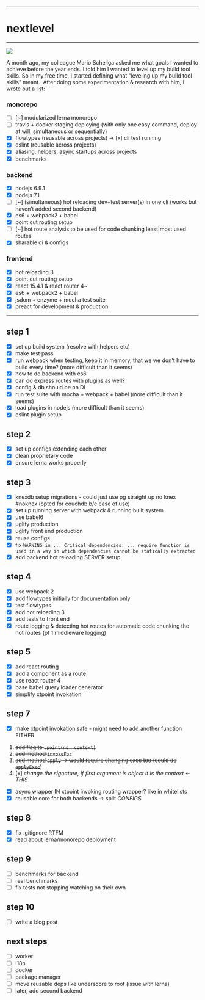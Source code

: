 -------------------
# nextlevel
-------------------


![](https://travis-ci.org/aretecode/nextlevel.svg?branch=master)


A month ago, my colleague Mario Scheliga asked me what goals I wanted to achieve before the year ends. I told him I wanted to level up my build tool skills. So in my free time, I started defining what “leveling up my build tool skills” meant. 
After doing some experimentation & research with him, I wrote out a list:

### monorepo
- [ ] [~] modularized lerna monorepo
- [ ] travis + docker staging deploying (with only one easy command, deploy at will, simultaneous or sequentially)
- [x] flowtypes (reusable across projects)
-> [x] cli test running
- [x] eslint (reusable across projects)
- [x] aliasing, helpers, async startups across projects
- [x] benchmarks

### backend
- [x] nodejs 6.9.1
- [x] nodejs 7.1
- [ ] [~] (simultaneous) hot reloading dev+test server(s) in one cli (works but haven’t added second backend)
- [x] es6 + webpack2 + babel
- [x] point cut routing setup
- [ ] [~] hot route analysis to be used for code chunking least|most used routes
- [x] sharable di & configs

### frontend
- [x] hot reloading 3
- [x] point cut routing setup
- [x] react 15.4.1 & react router 4~
- [x] es6 + webpack2 + babel
- [x] jsdom + enzyme + mocha test suite
- [x] preact for development & production

----------------

## step 1
- [x] set up build system (resolve with helpers etc)
- [x] make test pass
- [x] run webpack when testing, keep it in memory, that we we don't have to build every time? (more difficult than it seems)
- [x] how to do backend with es6
- [x] can do express routes with plugins as well?
- [x] config & db should be on DI
- [x] run test suite with mocha + webpack + babel (more difficult than it seems)
- [x] load plugins in nodejs (more difficult than it seems)
- [x] eslint plugin setup

## step 2
- [x] set up configs extending each other
- [x] clean proprietary code
- [x] ensure lerna works properly

## step 3
- [x] knexdb setup migrations - could just use pg straight up no knex #noknex (opted for couchdb b/c ease of use)
- [x] set up running server with webpack & running built system
- [x] use babel6
- [x] uglify production
- [x] uglify front end production
- [x] reuse configs
- [x] fix ```WARNING in ... Critical dependencies: ... require function is used in a way in which dependencies cannot be statically extracted```
- [x] add backend hot reloading SERVER setup

## step 4
- [x] use webpack 2
- [x] add flowtypes initially for documentation only
- [x] test flowtypes
- [x] add hot reloading 3
- [x] add tests to front end
- [x] route logging & detecting hot routes for automatic code chunking the hot routes (pt 1 middleware logging)

## step 5
- [x] add react routing
- [x] add a component as a route
- [x] use react router 4
- [x] base babel query loader generator
- [x] simplify xtpoint invokation

## step 7
- [x] make xtpoint invokation safe - might need to add another function EITHER
1. ~~add flag to `.point(ns, context)`~~
2. ~~add method `invokeFor`~~
3. ~~add method `apply` -> would require changing exec too (could do `applyExec`)~~
4. [x] _change the signature, if first argument is object it is the context_ <- _THIS_
- [x] async wrapper IN xtpoint invoking routing wrapper? like in whitelists
- [x] reusable core for both backends -> split _CONFIGS_

## step 8
- [x] fix .gitignore RTFM
- [x] read about lerna/monorepo deployment

## step 9
- [ ] benchmarks for backend
- [ ] real benchmarks
- [ ] fix tests not stopping watching on their own

## step 10
- [ ] write a blog post

## next steps
- [ ] worker
- [ ] i18n
- [ ] docker
- [ ] package manager
- [ ] move reusable deps like underscore to root (issue with lerna)
- [ ] later, add second backend
